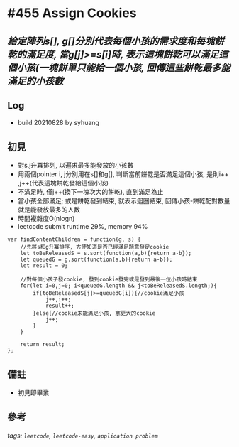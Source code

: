 # \#455 Assign Cookies
## *給定陣列s[], g[]分別代表每個小孩的需求度和每塊餅乾的滿足度, 當g[j]>=s[i]時, 表示這塊餅乾可以滿足這個小孩(一塊餅單只能給一個小孩, 回傳這些餅乾最多能滿足的小孩數*
## Log
 - build 20210828 by syhuang

## 初見
 - 對s,j升冪排列, 以遍求最多能發放的小孩數
 - 用兩個pointer i, j分別用在s[]和g[], 判斷當前餅乾是否滿足這個小孩, 是則i++ ,j++(代表這塊餅乾發給這個小孩)
 - 不滿足時, 僅j++(換下一塊次大的餅乾), 直到滿足為止
 - 當小孩全部滿足; 或是餅乾發到結束, 就表示迴圈結束, 回傳小孩-餅乾配對數量就是能發放最多的人數
 - 時間複雜度O(nlogn)
 - leetcode submit runtime 29%, memory 94%
```javascript=
var findContentChildren = function(g, s) {
    //先將s和g升冪排序, 方便知道是否已經滿足題意發足cookie
    let toBeReleasedS = s.sort(function(a,b){return a-b});
    let queuedG = g.sort(function(a,b){return a-b});
    let result = 0;
    
    //對每個小孩子發cookie, 發到cookie發完或是發到最後一位小孩時結束
    for(let i=0,j=0; i<queuedG.length && j<toBeReleasedS.length;){
        if(toBeReleasedS[j]>=queuedG[i]){//cookie滿足小孩
            j++,i++;
            result++;
        }else{//cookie未能滿足小孩, 拿更大的cookie
            j++;
        }
    }
    
    return result;    
};
```
## 備註
- 初見即畢業
## 參考
###### tags: `leetcode`, `leetcode-easy`, `application problem`